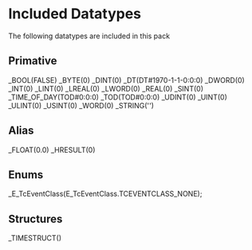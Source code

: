 # Included Datatypes

The following datatypes are included in this pack

## Primative

\_BOOL(FALSE)
\_BYTE(0)
\_DINT(0)
\_DT(DT#1970-1-1-0:0:0)
\_DWORD(0)
\_INT(0)
\_LINT(0)
\_LREAL(0)
\_LWORD(0)
\_REAL(0)
\_SINT(0)
\_TIME_OF_DAY(TOD#0:0:0)
\_TOD(TOD#0:0:0)
\_UDINT(0)
\_UINT(0)
\_ULINT(0)
\_USINT(0)
\_WORD(0)
\_STRING('')

## Alias

\_FLOAT(0.0)
\_HRESULT(0)

## Enums

\_E_TcEventClass(E_TcEventClass.TCEVENTCLASS_NONE);

## Structures

\_TIMESTRUCT()
